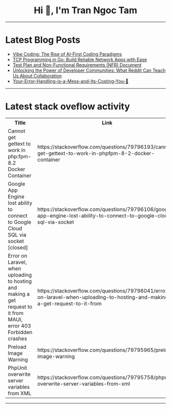 <h1 align="center">Hi 👋, I'm Tran Ngoc Tam</h1>

---

# Latest Blog Posts 
<!-- BLOG-POST-LIST:START -->
- [Vibe Coding: The Rise of AI-First Coding Paradigms](https://dev.to/softwaredeveloper01/vibe-coding-the-rise-of-ai-first-coding-paradigms-4ab8)
- [TCP Programming in Go: Build Reliable Network Apps with Ease](https://dev.to/jones_charles_ad50858dbc0/tcp-programming-in-go-build-reliable-network-apps-with-ease-2bgb)
- [Test Plan and Non-Functional Requirements &lpar;NFR&rpar; Document](https://dev.to/loveline/test-plan-and-non-functional-requirements-nfr-document-519j)
- [Unlocking the Power of Developer Communities: What Reddit Can Teach Us About Collaboration](https://dev.to/mikeover/unlocking-the-power-of-developer-communities-what-reddit-can-teach-us-about-collaboration-1nj5)
- [Your-Error-Handling-is-a-Mess-and-Its-Costing-You-💸](https://dev.to/member_4890a1e6/your-error-handling-is-a-mess-and-its-costing-you--471d)
<!-- BLOG-POST-LIST:END -->

---

# Latest stack oveflow activity
<table>
  <tr><th>Title</th><th>Link</th></tr>
  <!-- STACKOVERFLOW:START --><tr><td>Cannot get gettext to work in php:fpm-8.2 Docker Container</td><td>https://stackoverflow.com/questions/79796193/cannot-get-gettext-to-work-in-phpfpm-8-2-docker-container</td></tr><tr><td>Google App Engine lost ability to connect to Google Cloud SQL via socket [closed]</td><td>https://stackoverflow.com/questions/79796106/google-app-engine-lost-ability-to-connect-to-google-cloud-sql-via-socket</td></tr><tr><td>Error on Laravel, when uploading to hosting and making a get request to it from MAUI, error 403 Forbidden crashes</td><td>https://stackoverflow.com/questions/79796041/error-on-laravel-when-uploading-to-hosting-and-making-a-get-request-to-it-from</td></tr><tr><td>Preload Image Warning</td><td>https://stackoverflow.com/questions/79795965/preload-image-warning</td></tr><tr><td>PhpUnit overwrite server variables from XML</td><td>https://stackoverflow.com/questions/79795758/phpunit-overwrite-server-variables-from-xml</td></tr><!-- STACKOVERFLOW:END -->
</table>

---


